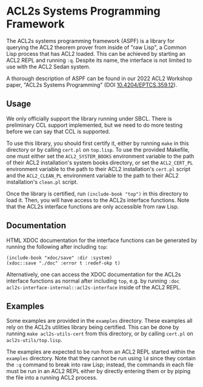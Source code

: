 # ACL2s Systems Programming Framework

The ACL2s systems programming framework (ASPF) is a library for
querying the ACL2 theorem prover from inside of "raw Lisp", a Common
Lisp process that has ACL2 loaded. This can be achieved by starting an
ACL2 REPL and running `:q`. Despite its name, the interface is not
limited to use with the ACL2 Sedan system.

A thorough description of ASPF can be found in our 2022 ACL2 Workshop
paper, "ACL2s Systems Programming" (DOI
[10.4204/EPTCS.359.12](https://doi.org/10.4204/EPTCS.359.12)).

## Usage

We only officially support the library running under SBCL. There is
preliminary CCL support implemented, but we need to do more testing
before we can say that CCL is supported.

To use this library, you should first certify it, either by running
`make` in this directory or by calling `cert.pl` on `top.lisp`. To use
the provided Makefile, one must either set the `ACL2_SYSTEM_BOOKS`
environment variable to the path of their ACL2 installation's system
books directory, or set the `ACL2_CERT_PL` environment variable to the
path to their ACL2 installation's `cert.pl` script and the
`ACL2_CLEAN_PL` environment variable to the path to their ACL2
installation's `clean.pl` script.

Once the library is certified, run `(include-book "top")` in this
directory to load it. Then, you will have access to the ACL2s
interface functions. Note that the ACL2s interface functions are only
accessible from raw Lisp.

## Documentation

HTML XDOC documentation for the interface functions can be generated
by running the following after including `top`:
```
(include-book "xdoc/save" :dir :system)
(xdoc::save "./doc" :error t :redef-okp t)
```

Alternatively, one can access the XDOC documentation for the ACL2s
interface functions as normal after including `top`, e.g. by running
`:doc acl2s-interface-internal::acl2s-interface` inside of the ACL2
REPL.

## Examples
Some examples are provided in the `examples` directory. These examples
all rely on the ACL2s utilities library being certified. This can be
done by running `make acl2s-utils-cert` from this directory, or by
calling `cert.pl` on `acl2s-utils/top.lisp`.

The examples are expected to be run from an ACL2 REPL started within
the `examples` directory. Note that they cannot be run using `ld`
since they contain the `:q` command to break into raw Lisp; instead,
the commands in each file must be run in an ACL2 REPL either by
directly entering them or by piping the file into a running ACL2
process.
